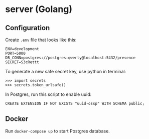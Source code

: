 # server (Golang)

## Configuration 

Create `.env` file that looks like this:

```
ENV=development
PORT=5000
DB_CONN=postgres://postgres:qwerty@localhost:5432/presence
SECRET=S3cRettt
```

To generate a new safe secret key, use python in terminal:

```
>>> import secrets
>>> secrets.token_urlsafe()
```

In Postgres, run this script to enable uuid: 

```
CREATE EXTENSION IF NOT EXISTS "uuid-ossp" WITH SCHEMA public;
```

## Docker 

Run `docker-compose up` to start Postgres database.
